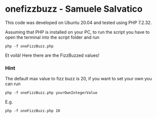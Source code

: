 # onefizzbuzz - Samuele Salvatico

This code was developed on Ubuntu 20.04 and tested using PHP 7.2.32.

Assuming that PHP is installed on your PC, to run the script you have to open the terminal into the script folder and run
```
php -f oneFizzBuzz.php
```

Et voilà! Here there are the FizzBuzzed values!

### Hint
The default max value to fizz buzz is 20, if you want to set your own you can run

```
php -f oneFizzBuzz.php yourOwnIntegerValue
```

E.g.

```
php -f oneFizzBuzz.php 10
```